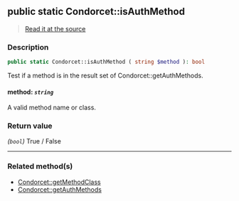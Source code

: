 ## public static Condorcet::isAuthMethod

> [Read it at the source](https://github.com/julien-boudry/Condorcet/blob/master/src/Condorcet.php#L180)

### Description    

```php
public static Condorcet::isAuthMethod ( string $method ): bool
```

Test if a method is in the result set of Condorcet::getAuthMethods.
    

#### **method:** *`string`*   
A valid method name or class.    


### Return value   

*(`bool`)* True / False


---------------------------------------

### Related method(s)      

* [Condorcet::getMethodClass](/Docs/ApiReferences/Condorcet%20Class/Condorcet--getMethodClass.md)    
* [Condorcet::getAuthMethods](/Docs/ApiReferences/Condorcet%20Class/Condorcet--getAuthMethods.md)    
